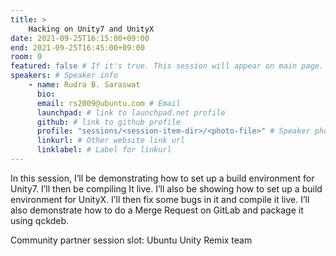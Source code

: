 ```yaml
---
title: >
    Hacking on Unity7 and UnityX 
date: 2021-09-25T16:15:00+09:00
end: 2021-09-25T16:45:00+09:00
room: 0
featured: false # If it's true. This session will appear on main page.
speakers: # Speaker info
    - name: Rudra B. Saraswat
      bio: 
      email: rs2009@ubuntu.com # Email
      launchpad: # link to launchpad.net profile
      github: # link to github profile
      profile: "sessions/<session-item-dir>/<photo-file>" # Speaker photo
      linkurl: # Other website link url
      linklabel: # Label for linkurl
---
```

In this session, I’ll be demonstrating how to set up a build environment for Unity7. I’ll then be compiling It live. I’ll also be showing how to set up a build environment for UnityX. I’ll then fix some bugs in it and compile it live. I’ll also demonstrate how to do a Merge Request on GitLab and package it using qckdeb.

Community partner session slot: Ubuntu Unity Remix team
